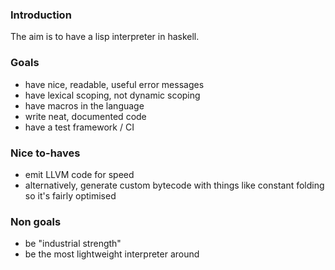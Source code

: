 ### Introduction ###

The aim is to have a lisp interpreter in haskell.

### Goals ###
* have nice, readable, useful error messages
* have lexical scoping, not dynamic scoping
* have macros in the language
* write neat, documented code
* have a test framework / CI

### Nice to-haves ###
* emit LLVM code for speed
* alternatively, generate custom bytecode with things like constant folding so it's fairly optimised

### Non goals ###
* be "industrial strength"
* be the most lightweight interpreter around 
